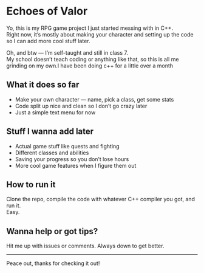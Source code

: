 # Echoes of Valor

Yo, this is my RPG game project I just started messing with in C++.  
Right now, it’s mostly about making your character and setting up the code so I can add more cool stuff later.

Oh, and btw — I’m self-taught and still in class 7.  
My school doesn’t teach coding or anything like that, so this is all me grinding on my own.I have been doing c++ for a little over a month

## What it does so far

- Make your own character — name, pick a class, get some stats  
- Code split up nice and clean so I don’t go crazy later  
- Just a simple text menu for now

## Stuff I wanna add later

- Actual game stuff like quests and fighting  
- Different classes and abilities  
- Saving your progress so you don’t lose hours  
- More cool game features when I figure them out

## How to run it

Clone the repo, compile the code with whatever C++ compiler you got, and run it.  
Easy.

## Wanna help or got tips?

Hit me up with issues or comments. Always down to get better.

---

Peace out, thanks for checking it out!  

